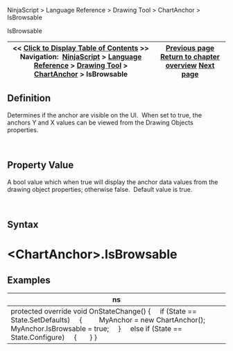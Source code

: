 ﻿


NinjaScript \> Language Reference \> Drawing Tool \> ChartAnchor \> IsBrowsable






















IsBrowsable







| \<\< [Click to Display Table of Contents](isbrowsable.md) \>\> **Navigation:**     [NinjaScript](ninjascript.md) \> [Language Reference](language_reference_wip.md) \> [Drawing Tool](drawing_tools.md) \> [ChartAnchor](chartanchor.md) \> IsBrowsable | [Previous page](getpoint.md) [Return to chapter overview](chartanchor.md) [Next page](isediting.md) |
| --- | --- |











## Definition


Determines if the anchor are visible on the UI.  When set to true, the anchors Y and X values can be viewed from the Drawing Objects properties.


 


## Property Value


A bool value which when true will display the anchor data values from the drawing object properties; otherwise false.  Default value is true.


 


## Syntax


# \<ChartAnchor\>.IsBrowsable


## 


## Examples




| ns |
| --- |
| protected override void OnStateChange() {      if (State \=\= State.SetDefaults)      {          MyAnchor \= new ChartAnchor(); MyAnchor.IsBrowsable \= true;      }      else if (State \=\= State.Configure)      {        } } |









